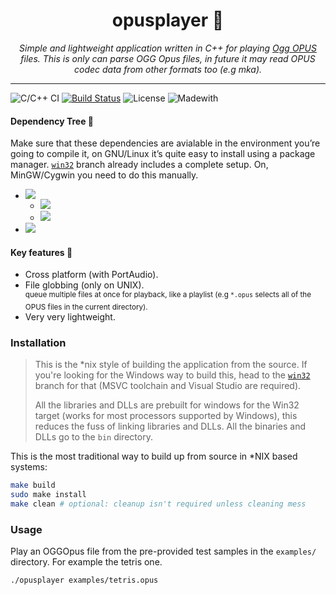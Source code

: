 <h1 align=center> opusplayer 🎵</h1>

<p align=center><i>Simple and lightweight application written in C++ for playing <a href="https://en.wikipedia.org/wiki/Opus_(audio_format)">Ogg OPUS</a> files. This is only can parse OGG Opus files, in future it may read OPUS codec data from other formats too (e.g mka).</i></p>

---

![C/C++ CI](https://github.com/tryamid/opusplayer/workflows/C/C++%20CI/badge.svg)
[![Build Status](https://travis-ci.org/tryamid/opusplayer.svg?branch=master)](https://travis-ci.org/tryamid/opusplayer)
![License](https://img.shields.io/badge/License-GPLv2-orange)
![Madewith](https://img.shields.io/badge/Made%20with-C%2B%2B-orange)

#### Dependency Tree 📜
Make sure that these dependencies are avialable in the environment you’re going to compile it,
on GNU/Linux it’s quite easy to install using a package manager. [`win32`](../../tree/win32) branch already includes
a complete setup. On, MinGW/Cygwin you need to do this manually.

- [![](https://img.shields.io/badge/opusfile-0.11-blue)](https://opus-codec.org/release/dev/2018/09/18/opusfile-0_11.html)
  - [![](https://img.shields.io/badge/libopus-1.3.1-blue)](https://opus-codec.org/release/stable/2019/04/12/libopus-1_3_1.html)
  - [![](https://img.shields.io/badge/libogg-1.3.4-blue)](https://www.xiph.org/downloads/)
- [![](https://img.shields.io/badge/libportaudio-19.06-blue)](http://portaudio.com/download.html)

#### Key features 🌟
- Cross platform (with PortAudio).
- File globbing (only on UNIX).<br/>
  <sup>queue multiple files at once for playback, like a playlist (e.g `*.opus` selects all of the OPUS files in the current directory).</sup>
- Very very lightweight.

### Installation

> This is the \*nix style of building the application from the source. If you're looking for the Windows way to build this, head to the
[`win32`](../../tree/win32) branch for that (MSVC toolchain and Visual Studio are required).
>
> All the libraries and DLLs are prebuilt for windows for the Win32 target (works for most processors supported by Windows), this reduces
> the fuss of linking libraries and DLLs.
> All the binaries and DLLs go to the `bin` directory.

This is the most traditional way to build up from source in \*NIX based systems:
```sh
make build
sudo make install
make clean # optional: cleanup isn't required unless cleaning mess
```

### Usage
Play an OGGOpus file from the pre-provided test samples in the `examples/` directory. For example the tetris one.
```
./opusplayer examples/tetris.opus
```
